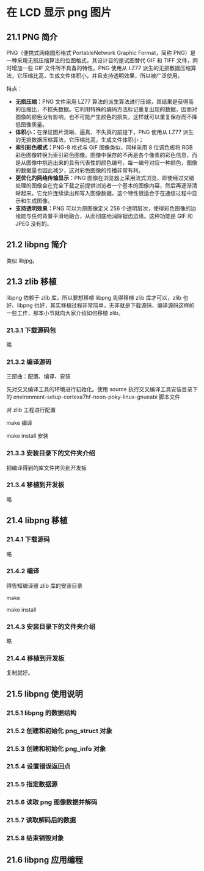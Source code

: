 # 在 LCD 显示 png 图片

## 21.1 PNG 简介

PNG（便携式网络图形格式 PortableNetwork Graphic Format，简称 PNG）是一种采用无损压缩算法的位图格式，其设计目的是试图替代 GIF 和 TIFF 文件，同时增加一些 GIF 文件所不具备的特性。PNG 使用从 LZ77 派生的无损数据压缩算法，它压缩比高，生成文件体积小，并且支持透明效果，所以被广泛使用。

特点：

- <b>无损压缩：</b>PNG 文件采用 LZ77 算法的派生算法进行压缩，其结果是获得高的压缩比，不损失数据。它利用特殊的编码方法标记重复出现的数据，因而对图像的颜色没有影响，也不可能产生颜色的损失，这样就可以重复保存而不降低图像质量。
- <b>体积小：</b>在保证图片清晰、逼真、不失真的前提下，PNG 使用从 LZ77 派生的无损数据压缩算法，它压缩比高，生成文件体积小；
- <b>索引彩色模式：</b>PNG-8 格式与 GIF 图像类似，同样采用 8 位调色板将 RGB 彩色图像转换为索引彩色图像。图像中保存的不再是各个像素的彩色信息，而是从图像中挑选出来的具有代表性的颜色编号，每一编号对应一种颜色，图像的数据量也因此减少，这对彩色图像的传播非常有利。
- <b>更优化的网络传输显示：</b>PNG 图像在浏览器上采用流式浏览，即使经过交错处理的图像会在完全下载之前提供浏览者一个基本的图像内容，然后再逐渐清晰起来。它允许连续读出和写入图像数据，这个特性很适合于在通信过程中显示和生成图像。
- <b>支持透明效果：</b>PNG 可以为原图像定义 256 个透明层次，使得彩色图像的边缘能与任何背景平滑地融合，从而彻底地消除锯齿边缘。这种功能是 GIF 和 JPEG 没有的。

## 21.2 libpng 简介

类似 libjpg。

## 21.3 zlib 移植

libpng 依赖于 zlib 库，所以要想移植 libpng 先得移植 zlib 库才可以，zlib 也好、libpng 也好，其实移植过程非常简单，无非就是下载源码、编译源码这样的一些工作，那本小节就向大家介绍如何移植 zlib。

### 21.3.1 下载源码包

略

### 21.3.2 编译源码

三部曲：配置、编译、安装

先对交叉编译工具的环境进行初始化。使用 source 执行交叉编译工具安装目录下的 environment-setup-cortexa7hf-neon-poky-linux-gnueabi 脚本文件

对 zlib 工程进行配置

make 编译

make install 安装

### 21.3.3 安装目录下的文件夹介绍

把编译得到的库文件拷贝到开发板

### 21.3.4 移植到开发板

略

## 21.4 libpng 移植

### 21.4.1 下载源码

略

### 21.4.2 编译

得告知编译器 zlib 库的安装目录

make

make install

### 21.4.3 安装目录下的文件夹介绍

略

### 21.4.4 移植到开发板

复制就好。

## 21.5 libpng 使用说明

### 21.5.1 libpng 的数据结构

### 21.5.2 创建和初始化 png_struct 对象

### 21.5.3 创建和初始化 png_info 对象

### 21.5.4 设置错误返回点

### 21.5.5 指定数据源

### 21.5.6 读取 png 图像数据并解码

### 21.5.7 读取解码后的数据

### 21.5.8 结束销毁对象

## 21.6 libpng 应用编程